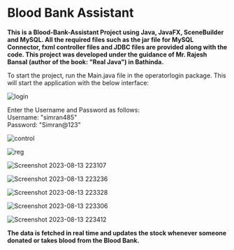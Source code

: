 # Blood Bank Assistant


**This is a Blood-Bank-Assistant Project using Java, JavaFX, SceneBuilder and MySQL.
All the required files such as the jar file for MySQL Connector, fxml controller files and JDBC files are provided along with the code.
This project was developed under the guidance of Mr. Rajesh Bansal (author of the book: "Real Java") in Bathinda.**


To start the project, run the Main.java file in the operatorlogin package.
This will start the application with the below interface:

![login](https://github.com/Simranpreet-Singh-TIET/BloodBank/assets/75215253/4ed1c6be-9ab4-4f61-8a79-d92639871d46)

Enter the Username and Password as follows:  
Username: "simran485"  
Password: "Simran@123"  

![control](https://github.com/Simranpreet-Singh-TIET/BloodBank/assets/75215253/9cb427ef-ac4b-4af3-a27b-3144d40ddd22)

![reg](https://github.com/Simranpreet-Singh-TIET/BloodBank/assets/75215253/94b42ad1-ec75-4076-9f2f-be1face2fb0d)

![Screenshot 2023-08-13 223107](https://github.com/Simranpreet-Singh-TIET/BloodBank/assets/75215253/2256b689-683c-4e27-b469-f8002f6f7211)

![Screenshot 2023-08-13 223236](https://github.com/Simranpreet-Singh-TIET/BloodBank/assets/75215253/f85658bd-11b0-45a4-babf-0eedb44c7610)

![Screenshot 2023-08-13 223328](https://github.com/Simranpreet-Singh-TIET/BloodBank/assets/75215253/089af1d4-fd8f-43fb-8eaf-18099e71d209)

![Screenshot 2023-08-13 223306](https://github.com/Simranpreet-Singh-TIET/BloodBank/assets/75215253/8cc12ac0-1b7e-4c9f-9b63-2663acdf90f9)

![Screenshot 2023-08-13 223412](https://github.com/Simranpreet-Singh-TIET/BloodBank/assets/75215253/8f6eb9fc-5f8c-49df-851e-00b03d5848cf)

**The data is fetched in real time and updates the stock whenever someone donated or takes blood from the Blood Bank.**






